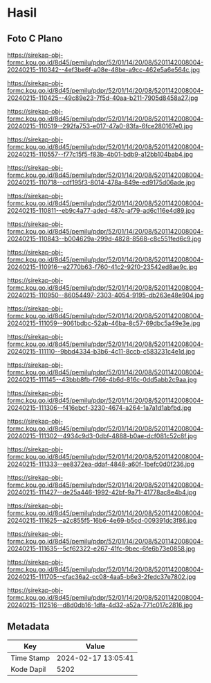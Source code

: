 # Hasil

## Foto C Plano

https://sirekap-obj-formc.kpu.go.id/8d45/pemilu/pdpr/52/01/14/20/08/5201142008004-20240215-110342--4ef3be6f-a08e-48be-a9cc-462e5a6e564c.jpg

https://sirekap-obj-formc.kpu.go.id/8d45/pemilu/pdpr/52/01/14/20/08/5201142008004-20240215-110425--49c89e23-7f5d-40aa-b211-7905d8458a27.jpg

https://sirekap-obj-formc.kpu.go.id/8d45/pemilu/pdpr/52/01/14/20/08/5201142008004-20240215-110519--292fa753-e017-47a0-83fa-6fce280167e0.jpg

https://sirekap-obj-formc.kpu.go.id/8d45/pemilu/pdpr/52/01/14/20/08/5201142008004-20240215-110557--f77c15f5-f83b-4b01-bdb9-a12bb104bab4.jpg

https://sirekap-obj-formc.kpu.go.id/8d45/pemilu/pdpr/52/01/14/20/08/5201142008004-20240215-110718--cdf195f3-8014-478a-849e-ed9175d06ade.jpg

https://sirekap-obj-formc.kpu.go.id/8d45/pemilu/pdpr/52/01/14/20/08/5201142008004-20240215-110811--eb9c4a77-aded-487c-af79-ad6c116e4d89.jpg

https://sirekap-obj-formc.kpu.go.id/8d45/pemilu/pdpr/52/01/14/20/08/5201142008004-20240215-110843--b004629a-299d-4828-8568-c8c551fed6c9.jpg

https://sirekap-obj-formc.kpu.go.id/8d45/pemilu/pdpr/52/01/14/20/08/5201142008004-20240215-110916--e2770b63-f760-41c2-92f0-23542ed8ae9c.jpg

https://sirekap-obj-formc.kpu.go.id/8d45/pemilu/pdpr/52/01/14/20/08/5201142008004-20240215-110950--86054497-2303-4054-9195-db263e48e904.jpg

https://sirekap-obj-formc.kpu.go.id/8d45/pemilu/pdpr/52/01/14/20/08/5201142008004-20240215-111059--9061bdbc-52ab-46ba-8c57-69dbc5a49e3e.jpg

https://sirekap-obj-formc.kpu.go.id/8d45/pemilu/pdpr/52/01/14/20/08/5201142008004-20240215-111110--9bbd4334-b3b6-4c11-8ccb-c583231c4e1d.jpg

https://sirekap-obj-formc.kpu.go.id/8d45/pemilu/pdpr/52/01/14/20/08/5201142008004-20240215-111145--43bbb8fb-f766-4b6d-816c-0dd5abb2c9aa.jpg

https://sirekap-obj-formc.kpu.go.id/8d45/pemilu/pdpr/52/01/14/20/08/5201142008004-20240215-111306--f416ebcf-3230-4674-a264-1a7a1d1abfbd.jpg

https://sirekap-obj-formc.kpu.go.id/8d45/pemilu/pdpr/52/01/14/20/08/5201142008004-20240215-111302--4934c9d3-0dbf-4888-b0ae-dcf081c52c8f.jpg

https://sirekap-obj-formc.kpu.go.id/8d45/pemilu/pdpr/52/01/14/20/08/5201142008004-20240215-111333--ee8372ea-ddaf-4848-a60f-1befc0d0f236.jpg

https://sirekap-obj-formc.kpu.go.id/8d45/pemilu/pdpr/52/01/14/20/08/5201142008004-20240215-111427--de25a446-1992-42bf-9a71-41778ac8e4b4.jpg

https://sirekap-obj-formc.kpu.go.id/8d45/pemilu/pdpr/52/01/14/20/08/5201142008004-20240215-111625--a2c855f5-16b6-4e69-b5cd-009391dc3f86.jpg

https://sirekap-obj-formc.kpu.go.id/8d45/pemilu/pdpr/52/01/14/20/08/5201142008004-20240215-111635--5cf62322-e267-41fc-9bec-6fe6b73e0858.jpg

https://sirekap-obj-formc.kpu.go.id/8d45/pemilu/pdpr/52/01/14/20/08/5201142008004-20240215-111705--cfac36a2-cc08-4aa5-b6e3-2fedc37e7802.jpg

https://sirekap-obj-formc.kpu.go.id/8d45/pemilu/pdpr/52/01/14/20/08/5201142008004-20240215-112516--d8d0db16-1dfa-4d32-a52a-771c017c2816.jpg


## Metadata

| Key        | Value               |
| ---------- | ------------------- |
| Time Stamp | 2024-02-17 13:05:41 |
| Kode Dapil | 5202                |



